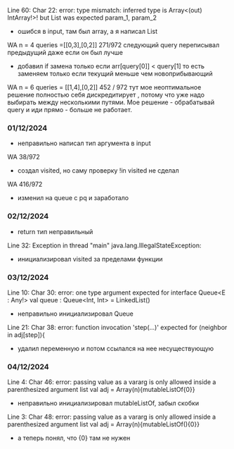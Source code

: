 Line 60: Char 22: error: type mismatch: inferred type is Array<(out) IntArray!>! but List<IntArray> was expected
param_1, param_2
- ошибся в input, там был array, а я написал List<IntArray>

WA n = 4  queries =[[0,3],[0,2]] 271/972
следующий query переписывал предыдущий даже если он был 
лучше
- добавил if замена только если arr[query[0]] < query[1]
то есть заменяем только если текущий меньше чем 
новоприбывающий

WA n = 6 queries = [[1,4],[0,2]] 452 / 972
тут мое неоптимальное решение полностью себя дискредитирует
, потому что уже надо выбирать между несколькими
путями. Мое решение - обрабатывай query и иди прямо - больше не работает.

### 01/12/2024
- неправильно написал тип аргумента в input

WA 38/972
- создал visited, но саму проверку !in visited не сделал

WA 416/972
- изменил на queue c pq и заработало

### 02/12/2024
- return тип неправильный

Line 32: Exception in thread "main" java.lang.IllegalStateException:
- инициализировал visited за пределами функции

### 03/12/2024
Line 10: Char 30: error: one type argument expected for interface Queue<E : Any!>
val queue : Queue<Int, Int> = LinkedList()
- неправильно инициализировал Queue

Line 21: Char 38: error: function invocation 'step(...)' expected
for (neighbor in adj[step]){
- удалил переменную и потом ссылался на нее несуществующую

### 04/12/2024
Line 4: Char 46: error: passing value as a vararg is only allowed inside a parenthesized argument list
val adj = Array(n){mutableListOf<Int>{0}} 
- неправильно инициализировал mutableListOf, забыл скобки

Line 3: Char 48: error: passing value as a vararg is only allowed inside a parenthesized argument list
val adj = Array(n){mutableListOf<Int>(){0}}
- а теперь понял, что {0} там не нужен